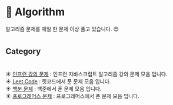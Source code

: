 # :seedling: Algorithm
알고리즘 문제를 매일 한 문제 이상 풀고 있습니다. :blush: 
#
## Category  
#
 :sunny:  [인프런 강의 문제](https://github.com/SunHeeHeo/Algorithm/tree/main/Inflearn) : 인프런 자바스크립트 알고리즘 강의 문제 모음 입니다.    
 :sunny:  [Leet Code](https://github.com/SunHeeHeo/Algorithm/tree/main/Leet%20Code) : 릿코드에서 푼 문제 모음 입니다.  
 :sunny:  [백분 문제](https://github.com/SunHeeHeo/Algorithm/tree/main/Backjoon) : 백준에서 푼 문제 모음 입니다.         
 :sunny:  [프로그래머스 문제](https://github.com/SunHeeHeo/Algorithm/tree/main/Programmers) : 프로그래머스에서 푼 문제 모음 입니다.    

 